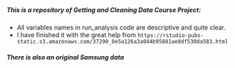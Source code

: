      
     
##### This is a repository of Getting and Cleaning Data Course Project:
    
    
- All variables names in run_analysis code are descriptive and quite clear.
- I have finished it with the great help from
`https://rstudio-pubs-static.s3.amazonaws.com/37290_8e5a126a3a044b95881ae8df530da583.html`

 

##### There is also an original Samsung data
